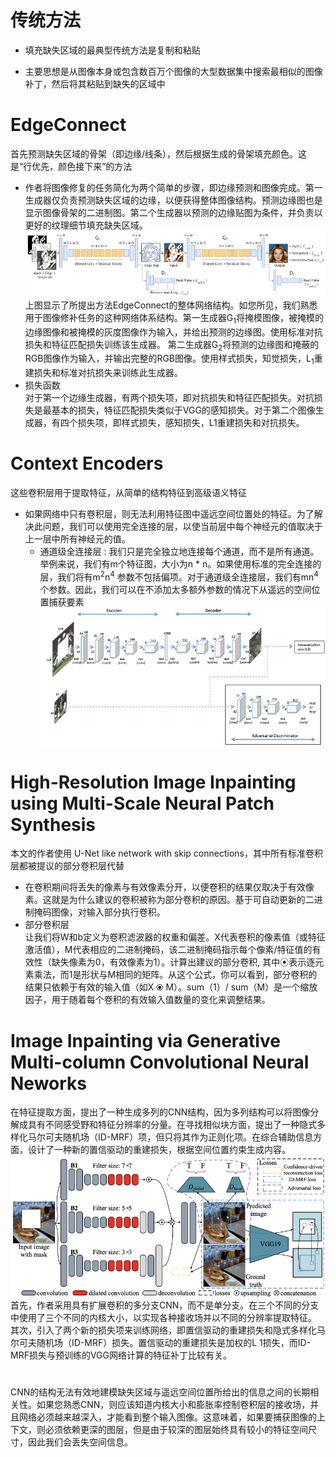 # 传统方法
* 填充缺失区域的最典型传统方法是复制和粘贴
- 主要思想是从图像本身或包含数百万个图像的大型数据集中搜索最相似的图像补丁，然后将其粘贴到缺失的区域中

# EdgeConnect
 首先预测缺失区域的骨架（即边缘/线条），然后根据生成的骨架填充颜色。这是“行优先，颜色接下来”的方法
* 作者将图像修复的任务简化为两个简单的步骤，即边缘预测和图像完成。第一生成器仅负责预测缺失区域的边缘，以便获得整体图像结构。预测边缘图也是显示图像骨架的二进制图。第二个生成器以预测的边缘贴图为条件，并负责以更好的纹理细节填充缺失区域。
![EdgeConnect](https://raw.githubusercontent.com/TruthK/vpn/master/md_imge/EdgeConnect.png)
上图显示了所提出方法EdgeConnect的整体网络结构。如您所见，我们熟悉用于图像修补任务的这种网络体系结构。第一生成器G<sub>1</sub>将掩模图像，被掩模的边缘图像和被掩模的灰度图像作为输入，并给出预测的边缘图。使用标准对抗损失和特征匹配损失训练该生成器。
第二生成器G<sub>2</sub>将预测的边缘图和掩蔽的RGB图像作为输入，并输出完整的RGB图像。使用样式损失，知觉损失，L<sub>1</sub>重建损失和标准对抗损失来训练此生成器。
* 损失函数  
对于第一个边缘生成器，有两个损失项，即对抗损失和特征匹配损失。对抗损失是最基本的损失，特征匹配损失类似于VGG的感知损失。对于第二个图像生成器，有四个损失项，即样式损失，感知损失，L1重建损失和对抗损失。

# Context Encoders
这些卷积层用于提取特征，从简单的结构特征到高级语义特征
* 如果网络中只有卷积层，则无法利用特征图中遥远空间位置处的特征。为了解决此问题，我们可以使用完全连接的层，以使当前层中每个神经元的值取决于上一层中所有神经元的值。
    - 通道级全连接层 : 我们只是完全独立地连接每个通道，而不是所有通道。举例来说，我们有m个特征图，大小为n * n。如果使用标准的完全连接的层，我们将有m<sup>2</sup>n<sup>4</sup> 参数不包括偏项。对于通道级全连接层，我们有mn<sup>4</sup>个参数。因此，我们可以在不添加太多额外参数的情况下从遥远的空间位置捕获要素
![Context_Encoders](https://raw.githubusercontent.com/TruthK/vpn/master/md_imge/Context%20Encoders.png)

# High-Resolution Image Inpainting using Multi-Scale Neural Patch Synthesis
本文的作者使用 U-Net like network with skip connections，其中所有标准卷积层都被提议的部分卷积层代替
* 在卷积期间将丢失的像素与有效像素分开，以便卷积的结果仅取决于有效像素。这就是为什么建议的卷积被称为部分卷积的原因。基于可自动更新的二进制掩码图像，对输入部分执行卷积。
* 部分卷积层  
让我们将W和b定义为卷积滤波器的权重和偏差。X代表卷积的像素值（或特征激活值），M代表相应的二进制掩码，该二进制掩码指示每个像素/特征值的有效性（缺失像素为0，有效像素为1）。计算出建议的部分卷积,
其中⦿表示逐元素乘法，而1是形状与M相同的矩阵。从这个公式，你可以看到，部分卷积的结果只依赖于有效的输入值（如X ⦿ M）。sum（1）/ sum（M）是一个缩放因子，用于随着每个卷积的有效输入值数量的变化来调整结果。

# Image Inpainting via Generative Multi-column Convolutional Neural Neworks
在特征提取方面，提出了一种生成多列的CNN结构，因为多列结构可以将图像分解成具有不同感受野和特征分辨率的分量。在寻找相似块方面，提出了一种隐式多样化马尔可夫随机场（ID-MRF）项，但只将其作为正则化项。在综合辅助信息方面，设计了一种新的置信驱动的重建损失，根据空间位置约束生成内容。
![生成多列卷积神经网络](https://raw.githubusercontent.com/TruthK/torch_learning/master/note_image/%E7%94%9F%E6%88%90%E5%A4%9A%E5%88%97%E5%8D%B7%E7%A7%AF%E7%A5%9E%E7%BB%8F%E7%BD%91%E7%BB%9C.png)  
首先，作者采用具有扩展卷积的多分支CNN，而不是单分支。在三个不同的分支中使用了三个不同的内核大小，以实现各种接收场并以不同的分辨率提取特征。
其次，引入了两个新的损失项来训练网络，即置信驱动的重建损失和隐式多样化马尔可夫随机场（ID-MRF）损失。置信驱动的重建损失是加权的L 1损失，而ID-MRF损失与预训练的VGG网络计算的特征补丁比较有关。

# 
CNN的结构无法有效地建模缺失区域与遥远空间位置所给出的信息之间的长期相关性。如果您熟悉CNN，则应该知道内核大小和膨胀率控制卷积层的接收场，并且网络必须越来越深入，才能看到整个输入图像。这意味着，如果要捕获图像的上下文，则必须依赖更深的图层，但是由于较深的图层始终具有较小的特征空间尺寸，因此我们会丢失空间信息。
